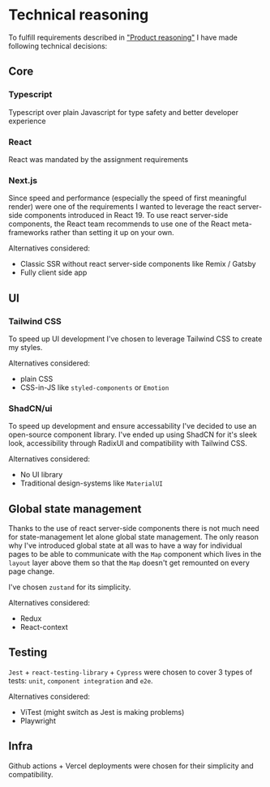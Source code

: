 # Technical reasoning

To fulfill requirements described in ["Product reasoning"](./product.md) I have made following technical decisions:

## Core

### Typescript

Typescript over plain Javascript for type safety and better developer experience

### React

React was mandated by the assignment requirements

### Next.js

Since speed and performance (especially the speed of first meaningful render) were one of the requirements I wanted to leverage the react server-side components introduced in React 19. To use react server-side components, the React team recommends to use one of the React meta-frameworks rather than setting it up on your own.

Alternatives considered:

- Classic SSR without react server-side components like Remix / Gatsby
- Fully client side app

## UI

### Tailwind CSS

To speed up UI development I've chosen to leverage Tailwind CSS to create my styles.

Alternatives considered:

- plain CSS
- CSS-in-JS like `styled-components` or `Emotion`

### ShadCN/ui

To speed up development and ensure accessability I've decided to use an open-source component library. I've ended up using ShadCN for it's sleek look, accessibility through RadixUI and compatibility with Tailwind CSS.

Alternatives considered:

- No UI library
- Traditional design-systems like `MaterialUI`

## Global state management

Thanks to the use of react server-side components there is not much need for state-management let alone global state management. The only reason why I've introduced global state at all was to have a way for individual pages to be able to communicate with the `Map` component which lives in the `layout` layer above them so that the `Map` doesn't get remounted on every page change.

I've chosen `zustand` for its simplicity.

Alternatives considered:

- Redux
- React-context

## Testing

`Jest` + `react-testing-library` + `Cypress` were chosen to cover 3 types of tests: `unit`, `component integration` and `e2e`.

Alternatives considered:

- ViTest (might switch as Jest is making problems)
- Playwright

## Infra

Github actions + Vercel deployments were chosen for their simplicity and compatibility.
